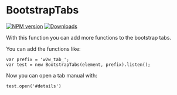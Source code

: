 # BootstrapTabs

[![NPM version][npm-image]][npm-url] [![Downloads][downloads-image]][npm-url]

With this function you can add more functions to the bootstrap tabs.

You can add the functions like:
```
var prefix = 'w2w_tab_';
var test = new BootstrapTabs(element, prefix).listen();
```

Now you can open a tab manual with:
```
test.open('#details')
```


[downloads-image]: https://img.shields.io/npm/dm/way2web-bootstrap-tabs.svg
[npm-url]: https://www.npmjs.com/package/way2web-bootstrap-tabs
[npm-image]: https://img.shields.io/npm/v/way2web-bootstrap-tabs.svg
